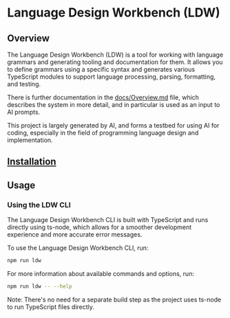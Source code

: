# Language Design Workbench (LDW)

## Overview

The Language Design Workbench (LDW) is a tool for working with language
grammars and generating tooling and documentation for them. It allows you to
define grammars using a specific syntax and generates various TypeScript modules
to support language processing, parsing, formatting, and testing.

There is further documentation in the [docs/Overview.md](docs/Overview.md) file,
which describes the system in more detail, and in particular is used as an input
to AI prompts.

This project is largely generated by AI, and forms a testbed for using AI for
coding, especially in the field of programming language design and
implementation.

## [Installation](./Installation.md)

## Usage

### Using the LDW CLI

The Language Design Workbench CLI is built with TypeScript and runs directly
using ts-node, which allows for a smoother development experience and more
accurate error messages.

To use the Language Design Workbench CLI, run:

```sh
npm run ldw
```

For more information about available commands and options, run:

```sh
npm run ldw -- --help
```

Note: There's no need for a separate build step as the project uses ts-node to
run TypeScript files directly.
